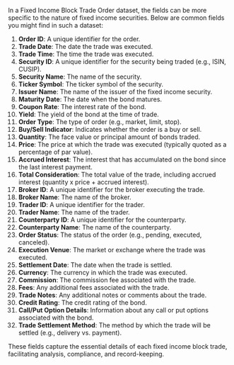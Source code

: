 In a Fixed Income Block Trade Order dataset, the fields can be more specific to the nature of fixed income securities. Below are common fields you might find in such a dataset:

1. **Order ID**: A unique identifier for the order.
2. **Trade Date**: The date the trade was executed.
3. **Trade Time**: The time the trade was executed.
4. **Security ID**: A unique identifier for the security being traded (e.g., ISIN, CUSIP).
5. **Security Name**: The name of the security.
6. **Ticker Symbol**: The ticker symbol of the security.
7. **Issuer Name**: The name of the issuer of the fixed income security.
8. **Maturity Date**: The date when the bond matures.
9. **Coupon Rate**: The interest rate of the bond.
10. **Yield**: The yield of the bond at the time of trade.
11. **Order Type**: The type of order (e.g., market, limit, stop).
12. **Buy/Sell Indicator**: Indicates whether the order is a buy or sell.
13. **Quantity**: The face value or principal amount of bonds traded.
14. **Price**: The price at which the trade was executed (typically quoted as a percentage of par value).
15. **Accrued Interest**: The interest that has accumulated on the bond since the last interest payment.
16. **Total Consideration**: The total value of the trade, including accrued interest (quantity x price + accrued interest).
17. **Broker ID**: A unique identifier for the broker executing the trade.
18. **Broker Name**: The name of the broker.
19. **Trader ID**: A unique identifier for the trader.
20. **Trader Name**: The name of the trader.
21. **Counterparty ID**: A unique identifier for the counterparty.
22. **Counterparty Name**: The name of the counterparty.
23. **Order Status**: The status of the order (e.g., pending, executed, canceled).
24. **Execution Venue**: The market or exchange where the trade was executed.
25. **Settlement Date**: The date when the trade is settled.
26. **Currency**: The currency in which the trade was executed.
27. **Commission**: The commission fee associated with the trade.
28. **Fees**: Any additional fees associated with the trade.
29. **Trade Notes**: Any additional notes or comments about the trade.
30. **Credit Rating**: The credit rating of the bond.
31. **Call/Put Option Details**: Information about any call or put options associated with the bond.
32. **Trade Settlement Method**: The method by which the trade will be settled (e.g., delivery vs. payment).

These fields capture the essential details of each fixed income block trade, facilitating analysis, compliance, and record-keeping.
